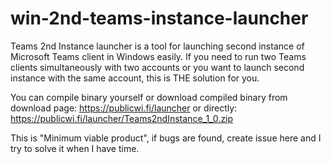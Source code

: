 # win-2nd-teams-instance-launcher

Teams 2nd Instance launcher is a tool for launching second instance of Microsoft Teams client in Windows easily.
If you need to run two Teams clients simultaneously with two accounts or you want to launch second instance with the same account, this is THE solution for you.  

You can compile binary yourself or download compiled binary from download page: https://publicwi.fi/launcher or directly: https://publicwi.fi/launcher/Teams2ndInstance_1_0.zip

This is "Minimum viable product", if bugs are found, create issue here and I try to solve it when I have time.

